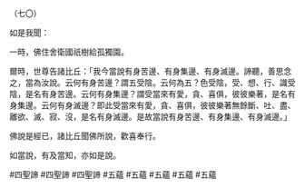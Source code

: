 （七〇）

如是我聞：

一時，佛住舍衛國祇樹給孤獨園。

爾時，世尊告諸比丘：「我今當說有身苦邊、有身集邊、有身滅邊。諦聽，善思念之，當為汝說。云何有身苦邊？謂五受陰。云何為五？色受陰，受、想、行、識受陰，是名有身苦邊。云何有身集邊？謂受當來有愛，貪、喜俱，彼彼樂著，是名有身集邊。云何有身滅邊？即此受當來有愛，貪、喜俱，彼彼樂著無餘斷、吐、盡、離欲、滅、寂、沒，是名有身滅邊。是故當說有身苦邊、有身集邊、有身滅邊。」

佛說是經已，諸比丘聞佛所說，歡喜奉行。

如當說，有及當知，亦如是說。



#四聖諦
#四聖諦
#四聖諦
#五蘊
#五蘊
#五蘊
#五蘊
#五蘊
